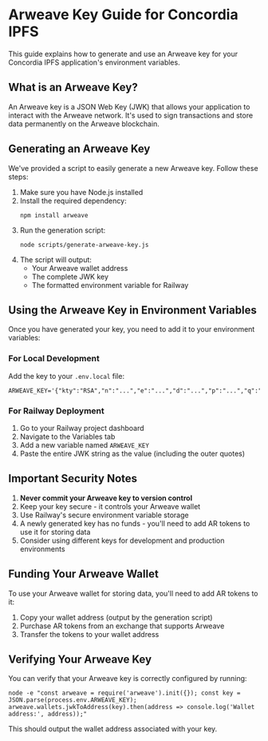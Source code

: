 # Arweave Key Guide for Concordia IPFS

This guide explains how to generate and use an Arweave key for your Concordia IPFS application's environment variables.

## What is an Arweave Key?

An Arweave key is a JSON Web Key (JWK) that allows your application to interact with the Arweave network. It's used to sign transactions and store data permanently on the Arweave blockchain.

## Generating an Arweave Key

We've provided a script to easily generate a new Arweave key. Follow these steps:

1. Make sure you have Node.js installed
2. Install the required dependency:
   ```
   npm install arweave
   ```
3. Run the generation script:
   ```
   node scripts/generate-arweave-key.js
   ```
4. The script will output:
   - Your Arweave wallet address
   - The complete JWK key
   - The formatted environment variable for Railway

## Using the Arweave Key in Environment Variables

Once you have generated your key, you need to add it to your environment variables:

### For Local Development

Add the key to your `.env.local` file:

```
ARWEAVE_KEY='{"kty":"RSA","n":"...","e":"...","d":"...","p":"...","q":"...","dp":"...","dq":"...","qi":"..."}'  
```

### For Railway Deployment

1. Go to your Railway project dashboard
2. Navigate to the Variables tab
3. Add a new variable named `ARWEAVE_KEY`
4. Paste the entire JWK string as the value (including the outer quotes)

## Important Security Notes

1. **Never commit your Arweave key to version control**
2. Keep your key secure - it controls your Arweave wallet
3. Use Railway's secure environment variable storage
4. A newly generated key has no funds - you'll need to add AR tokens to use it for storing data
5. Consider using different keys for development and production environments

## Funding Your Arweave Wallet

To use your Arweave wallet for storing data, you'll need to add AR tokens to it:

1. Copy your wallet address (output by the generation script)
2. Purchase AR tokens from an exchange that supports Arweave
3. Transfer the tokens to your wallet address

## Verifying Your Arweave Key

You can verify that your Arweave key is correctly configured by running:

```
node -e "const arweave = require('arweave').init({}); const key = JSON.parse(process.env.ARWEAVE_KEY); arweave.wallets.jwkToAddress(key).then(address => console.log('Wallet address:', address));"
```

This should output the wallet address associated with your key.
